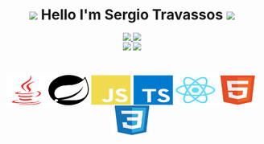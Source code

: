 <h1 align="center">
<img src="https://media.giphy.com/media/9KawrQzIwdAYg/giphy.gif" width="40">
Hello I'm Sergio Travassos
<img src="https://media.giphy.com/media/nEZQWs1o1Zh9C/giphy.gif" width="50">
</h1>
<div align="center">
  <a href="https://github.com/sergiotravassos">
  <img height="200em" src="https://github-readme-stats.vercel.app/api?username=sergiotravassos&show_icons=true&theme=codeSTACKr&include_all_commits=true&count_private=true"/>
  <img height="200em" src="https://github-readme-stats.vercel.app/api/top-langs/?username=sergiotravassos&layout=compact&langs_count=7&theme=codeSTACKr"/>
</div>
<div align="center"> 
  <a href="https://instagram.com/sergiotravassos" target="_blank"><img src="https://img.shields.io/badge/-Instagram-%23E4405F?style=for-the-badge&logo=instagram&logoColor=white" target="_blank"></a>
  <a href="https://www.linkedin.com/in/stravassos" target="_blank"><img src="https://img.shields.io/badge/-LinkedIn-%230077B5?style=for-the-badge&logo=linkedin&logoColor=white" target="_blank"></a> 
</div>

##

<div align="center" style="display: inline_block"><br>
  <img align="center" alt="Js" height="60" width="80" src="https://raw.githubusercontent.com/devicons/devicon/master/icons/java/java-plain.svg">
  <img align="center" alt="Js" height="60" width="80" src="https://raw.githubusercontent.com/devicons/devicon/master/icons/spring/spring-plain.svg">
  <img align="center" alt="Js" height="60" width="80" src="https://raw.githubusercontent.com/devicons/devicon/master/icons/javascript/javascript-plain.svg">
  <img align="center" alt="Ts" height="60" width="80" src="https://raw.githubusercontent.com/devicons/devicon/master/icons/typescript/typescript-plain.svg">
  <img align="center" alt="React" height="60" width="80" src="https://raw.githubusercontent.com/devicons/devicon/master/icons/react/react-original.svg">
  <img align="center" alt="HTML" height="60" width="80" src="https://raw.githubusercontent.com/devicons/devicon/master/icons/html5/html5-original.svg">
  <img align="center" alt="CSS" height="60" width="80" src="https://raw.githubusercontent.com/devicons/devicon/master/icons/css3/css3-original.svg">
</div>
